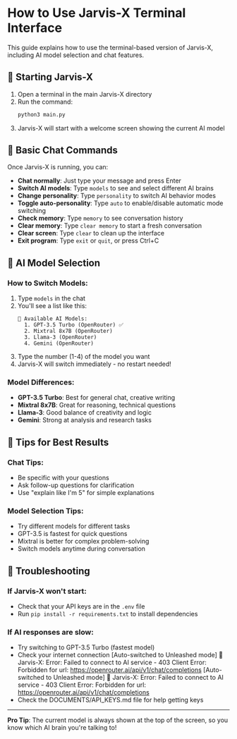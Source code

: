 # How to Use Jarvis-X Terminal Interface

This guide explains how to use the terminal-based version of Jarvis-X, including AI model selection and chat features.

## 🚀 Starting Jarvis-X

1. Open a terminal in the main Jarvis-X directory
2. Run the command:
   ```bash
   python3 main.py
   ```
3. Jarvis-X will start with a welcome screen showing the current AI model

## 💬 Basic Chat Commands

Once Jarvis-X is running, you can:

- **Chat normally**: Just type your message and press Enter
- **Switch AI models**: Type `models` to see and select different AI brains
- **Change personality**: Type `personality` to switch AI behavior modes
- **Toggle auto-personality**: Type `auto` to enable/disable automatic mode switching
- **Check memory**: Type `memory` to see conversation history
- **Clear memory**: Type `clear memory` to start a fresh conversation
- **Clear screen**: Type `clear` to clean up the interface
- **Exit program**: Type `exit` or `quit`, or press Ctrl+C

## 🧠 AI Model Selection

### How to Switch Models:
1. Type `models` in the chat
2. You'll see a list like this:
   ```
   🧠 Available AI Models:
     1. GPT-3.5 Turbo (OpenRouter) ✅
     2. Mixtral 8x7B (OpenRouter)
     3. Llama-3 (OpenRouter)
     4. Gemini (OpenRouter)
   ```
3. Type the number (1-4) of the model you want
4. Jarvis-X will switch immediately - no restart needed!

### Model Differences:
- **GPT-3.5 Turbo**: Best for general chat, creative writing
- **Mixtral 8x7B**: Great for reasoning, technical questions
- **Llama-3**: Good balance of creativity and logic
- **Gemini**: Strong at analysis and research tasks

## 🎯 Tips for Best Results

### Chat Tips:
- Be specific with your questions
- Ask follow-up questions for clarification
- Use "explain like I'm 5" for simple explanations

### Model Selection Tips:
- Try different models for different tasks
- GPT-3.5 is fastest for quick questions
- Mixtral is better for complex problem-solving
- Switch models anytime during conversation

## 🔧 Troubleshooting

### If Jarvis-X won't start:
- Check that your API keys are in the `.env` file
- Run `pip install -r requirements.txt` to install dependencies

### If AI responses are slow:
- Try switching to GPT-3.5 Turbo (fastest model)
- Check your internet connection
 [Auto-switched to Unleashed mode]
🤖 Jarvis-X: Error: Failed to connect to AI service - 403 Client Error: Forbidden for url: https://openrouter.ai/api/v1/chat/completions [Auto-switched to Unleashed mode]
🤖 Jarvis-X: Error: Failed to connect to AI service - 403 Client Error: Forbidden for url: https://openrouter.ai/api/v1/chat/completions
- Check the DOCUMENTS/API_KEYS.md file for help getting keys

---

**Pro Tip**: The current model is always shown at the top of the screen, so you know which AI brain you're talking to!
